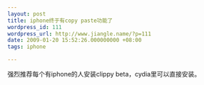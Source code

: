 ```yaml
---
layout: post
title: iphone终于有copy paste功能了
wordpress_id: 111
wordpress_url: http://www.jiangle.name/?p=111
date: 2009-01-20 15:52:26.000000000 +08:00
tags: iphone

---
```

强烈推荐每个有iphone的人安装clippy beta，cydia里可以直接安装。
